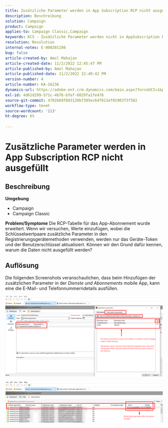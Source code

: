 ```yaml
---
title: Zusätzliche Parameter werden in App Subscription RCP nicht ausgefüllt
description: Beschreibung
solution: Campaign
product: Campaign
applies-to: Campaign Classic,Campaign
keywords: KCS - Zusätzliche Parameter werden nicht in AppSubscription Rcp ACC ausgefüllt
resolution: Resolution
internal-notes: E-000201198
bug: false
article-created-by: Amol Mahajan
article-created-date: 11/2/2022 12:45:47 PM
article-published-by: Amol Mahajan
article-published-date: 11/2/2022 12:49:42 PM
version-number: 4
article-number: KA-16236
dynamics-url: https://adobe-ent.crm.dynamics.com/main.aspx?forceUCI=1&pagetype=entityrecord&etn=knowledgearticle&id=6e46d644-ac5a-ed11-9561-6045bd006a22
exl-id: 4d61d299-571c-4b76-bfef-6029fa1fe476
source-git-commit: 4702b69f883128bf305ec64f012ef01903f3f582
workflow-type: tm+mt
source-wordcount: '113'
ht-degree: 6%

---
```


# Zusätzliche Parameter werden in App Subscription RCP nicht ausgefüllt

## Beschreibung

<b>Umgebung</b>
- Campaign
- Campaign Classic

<b>Problem/Symptome</b>
Die RCP-Tabelle für das App-Abonnement wurde erweitert. Wenn wir versuchen, Werte einzufügen, wobei die Schlüsselwertpaare zusätzliche Parameter in den Registrierungsgerätemethoden verwenden, werden nur das Geräte-Token und der Benutzerschlüssel aktualisiert. Können wir den Grund dafür kennen, warum die Daten nicht ausgefüllt werden?


## Auflösung


Die folgenden Screenshots veranschaulichen, dass beim Hinzufügen der zusätzlichen Parameter in der *Dienste und Abonnements* mobile App, kann eine die E-Mail- und Telefonnummerndetails ausfüllen.



![](assets/bc1c5473-4bd0-ec11-a7b5-00224809c556.png)



![](assets/ddd78ad4-4bd0-ec11-a7b5-00224809c556.png)
